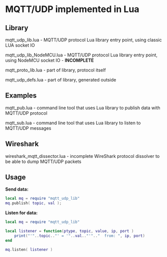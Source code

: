 # MQTT/UDP implemented in Lua

## Library

mqtt_udp_lib.lua		- MQTT/UDP protocol Lua library entry point, using classic LUA socket IO

mqtt_udp_lib_NodeMCU.lua - MQTT/UDP protocol Lua library entry point, using NodeMCU socket IO - **INCOMPLETE**

mqtt_proto_lib.lua      - part of library, protocol itself

mqtt_udp_defs.lua		- part of library, generated outside

## Examples

mqtt_pub.lua			- command line tool that uses Lua library to publish data with MQTT/UDP protocol

mqtt_sub.lua			- command line tool that uses Lua library to listen to MQTT/UDP messages


## Wireshark

wireshark_mqtt_dissector.lua - incomplete WireShark protocol dissolver to be able to dump MQTT/UDP packets


## Usage

**Send data:**


```lua
local mq = require "mqtt_udp_lib"
mq.publish( topic, val );

```

**Listen for data:**


```lua
local mq = require "mqtt_udp_lib"

local listener = function(ptype, topic, value, ip, port )
    print("'"..topic.."' = '"..val.."'".."	from: ", ip, port)
end

mq.listen( listener )
```
